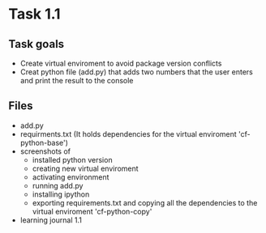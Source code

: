 # Task 1.1

## Task goals

  - Create virtual enviroment to avoid package version conflicts
  - Creat python file (add.py) that adds two numbers that the user enters and print the result to the console

## Files

  - add.py
  - requirments.txt (It holds dependencies for the virtual enviroment 'cf-python-base')
  - screenshots of 
    - installed python version 
    - creating new virtual enviroment 
    - activating environment
    - running add.py
    - installing ipython 
    - exporting requirements.txt and copying all the dependencies to the virtual enviroment 'cf-python-copy'
  - learning journal 1.1
